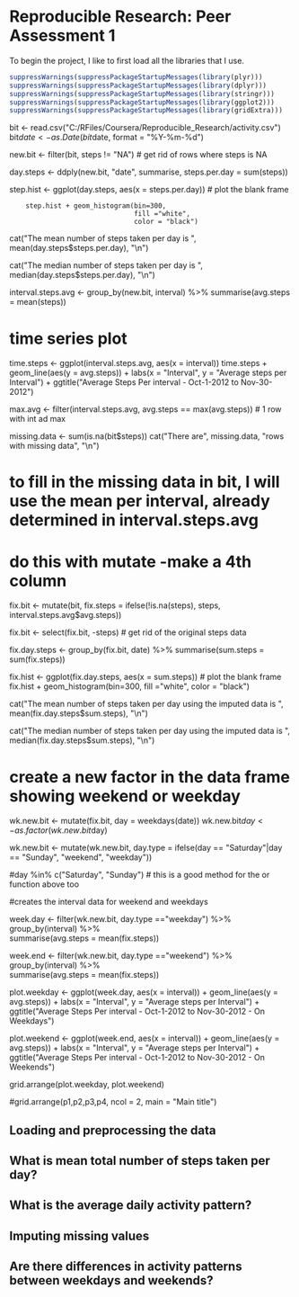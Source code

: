 # Reproducible Research: Peer Assessment 1

To begin the project, I like to first load all the libraries that I use.


```r
suppressWarnings(suppressPackageStartupMessages(library(plyr)))
suppressWarnings(suppressPackageStartupMessages(library(dplyr)))
suppressWarnings(suppressPackageStartupMessages(library(stringr)))
suppressWarnings(suppressPackageStartupMessages(library(ggplot2)))
suppressWarnings(suppressPackageStartupMessages(library(gridExtra)))
```


bit <- read.csv("C:/RFiles/Coursera/Reproducible_Research/activity.csv")
bit$date <- as.Date(bit$date, format = "%Y-%m-%d") 

new.bit <- filter(bit, steps != "NA") # get rid of rows where steps is NA


day.steps <- ddply(new.bit, "date", summarise, steps.per.day = sum(steps))


step.hist <- ggplot(day.steps, aes(x = steps.per.day))   # plot the blank frame

        step.hist + geom_histogram(bin=300, 
                                   fill ="white", 
                                   color = "black")

cat("The mean number of steps taken per day is ", mean(day.steps$steps.per.day), "\n")

cat("The median number of steps taken per day is ", median(day.steps$steps.per.day), "\n")


interval.steps.avg <- group_by(new.bit, interval) %>%
        summarise(avg.steps = mean(steps))
        
# time series plot
time.steps <- ggplot(interval.steps.avg, aes(x = interval))
        time.steps + geom_line(aes(y = avg.steps)) +
                     labs(x = "Interval", y = "Average steps per Interval") + 
                     ggtitle("Average Steps Per interval - Oct-1-2012 to Nov-30-2012")


max.avg <- filter(interval.steps.avg, avg.steps == max(avg.steps))  # 1 row with int ad max




missing.data <- sum(is.na(bit$steps))
cat("There are", missing.data, "rows with missing data", "\n")


# to fill in the missing data in bit, I will use the mean per interval, already determined in interval.steps.avg
# do this with mutate -make a 4th column

fix.bit <- mutate(bit, fix.steps = ifelse(!is.na(steps), steps, 
                                          interval.steps.avg$avg.steps))

fix.bit <- select(fix.bit, -steps) # get rid of the original steps data

fix.day.steps <- group_by(fix.bit, date) %>%
                          summarise(sum.steps = sum(fix.steps))
        
fix.hist <- ggplot(fix.day.steps, aes(x = sum.steps))   # plot the blank frame
fix.hist + geom_histogram(bin=300, 
                           fill ="white", 
                           color = "black")

cat("The mean number of steps taken per day using the imputed data is ", mean(fix.day.steps$sum.steps), "\n")

cat("The median number of steps taken per day using the imputed data is ", median(fix.day.steps$sum.steps), "\n")

# create a new factor in the data frame showing weekend or weekday

wk.new.bit <- mutate(fix.bit, day = weekdays(date))
wk.new.bit$day <- as.factor(wk.new.bit$day)

wk.new.bit <- mutate(wk.new.bit, day.type = ifelse(day == "Saturday"|day == "Sunday", "weekend", "weekday"))

#day %in% c("Saturday", "Sunday") # this is a good method for the or function above too

#creates the interval data for weekend and weekdays

week.day <- filter(wk.new.bit, day.type =="weekday") %>%
                        group_by(interval) %>%        
                        summarise(avg.steps = mean(fix.steps))

week.end <- filter(wk.new.bit, day.type =="weekend") %>%
                        group_by(interval) %>%        
                        summarise(avg.steps = mean(fix.steps))

plot.weekday <- ggplot(week.day, aes(x = interval)) +
                        geom_line(aes(y = avg.steps)) +
                        labs(x = "Interval", y = "Average steps per Interval") + 
                        ggtitle("Average Steps Per interval - Oct-1-2012 to Nov-30-2012 - On Weekdays")


plot.weekend <- ggplot(week.end, aes(x = interval)) +
                        geom_line(aes(y = avg.steps)) +
                        labs(x = "Interval", y = "Average steps per Interval") + 
                        ggtitle("Average Steps Per interval - Oct-1-2012 to Nov-30-2012 - On Weekends")

grid.arrange(plot.weekday, plot.weekend)

       
#grid.arrange(p1,p2,p3,p4, ncol = 2, main = "Main title")



## Loading and preprocessing the data



## What is mean total number of steps taken per day?



## What is the average daily activity pattern?



## Imputing missing values



## Are there differences in activity patterns between weekdays and weekends?
